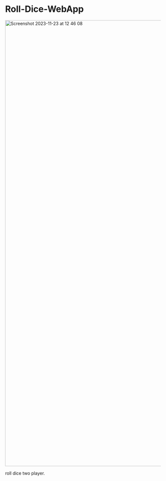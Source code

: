 # Roll-Dice-WebApp

<img width="1439" alt="Screenshot 2023-11-23 at 12 46 08" src="https://github.com/idrisuluu/Roll-Dice-WebApp/assets/92122521/94611683-cff6-4512-92b9-5370ed5659da">


roll dice two player.
